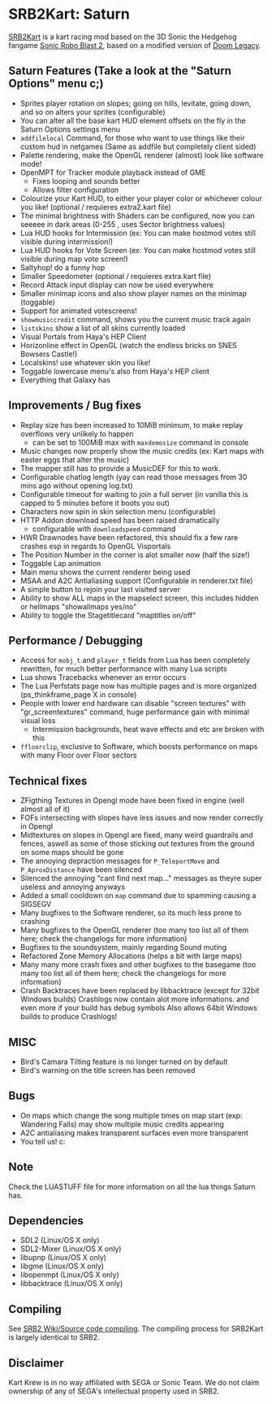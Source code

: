 # SRB2Kart: Saturn

[SRB2Kart](https://srb2.org/mods/) is a kart racing mod based on the 3D Sonic the Hedgehog fangame [Sonic Robo Blast 2](https://srb2.org/), based on a modified version of [Doom Legacy](http://doomlegacy.sourceforge.net/).

## Saturn Features (Take a look at the "Saturn Options" menu c;)

- Sprites player rotation on slopes; going on hills, levitate, going down, and so on alters your sprites (configurable)
- You can alter all the base kart HUD element offsets on the fly in the Saturn Options settings menu
- `addfilelocal` Command, for those who want to use things like their custom hud in netgames (Same as addfile but completely client sided)
- Palette rendering, make the OpenGL renderer (almost) look like software mode!
- OpenMPT for Tracker module playback instead of GME
  - Fixes looping and sounds better
  - Allows filter configuration
- Colourize your Kart HUD, to either your player color or whichever colour you like! (optional / requieres extra2.kart file)
- The minimal brightness with Shaders can be configured, now you can seeeee in dark areas (0-255 , uses Sector brightness values)
- Lua HUD hooks for Intermission (ex: You can make hostmod votes still visible during intermission!)
- Lua HUD hooks for Vote Screen (ex: You can make hostmod votes still visible during map vote screen!)
- Saltyhop! do a funny hop
- Smaller Speedometer (optional / requieres extra.kart file)
- Record Attack input display can now be used everywhere
- Smaller minimap icons and also show player names on the minimap (toggable)
- Support for animated votescreens!
- `showmusiccredit` command, shows you the current music track again
- `listskins` show a list of all skins currently loaded
- Visual Portals from Haya's HEP Client
- Horizonline effect in OpenGL (watch the endless bricks on SNES Bowsers Castle!)
- Localskins! use whatever skin you like!
- Toggable lowercase menu's also from Haya's HEP client
- Everything that Galaxy has

## Improvements / Bug fixes

- Replay size has been increased to 10MiB minimum, to make replay overflows very unlikely to happen
  - can be set to 100MiB max with `maxdemosize` command in console
- Music changes now properly show the music credits (ex: Kart maps with easter eggs that alter the music)
 - The mapper still has to provide a MusicDEF for this to work.
- Configurable chatlog length (yay can read those messages from 30 mins ago without opening log.txt)
- Configurable timeout for waiting to join a full server (in vanilla this is capped to 5 minutes before it boots you out)
- Characters now spin in skin selection menu (configurable)
- HTTP Addon download speed has been raised dramatically
  - configurable with `downloadspeed` command
- HWR Drawnodes have been refactored, this should fix a few rare crashes esp in regards to OpenGL Visportals
- The Position Number in the corner is alot smaller now (half the size!)
- Toggable Lap animation
- Main menu shows the current renderer being used
- MSAA and A2C Antialiasing support (Configurable in renderer.txt file)
- A simple button to rejoin your last visited server
- Ability to show ALL maps in the mapselect screen, this includes hidden or hellmaps "showallmaps yes/no"
- Ability to toggle the Stagetitlecard "maptitles on/off"

## Performance / Debugging

- Access for `mobj_t` and `player_t` fields from Lua has been completely rewritten, for much better performance with many Lua scripts
- Lua shows Tracebacks whenever an error occurs
- The Lua Perfstats page now has multiple pages and is more organized (ps_thinkframe_page X in console)
- People with lower end hardware can disable "screen textures" with "gr_screentextures" command, huge performance gain with minimal visual loss
  - Intermission backgrounds, heat wave effects and etc are broken with this
- `ffloorclip`, exclusive to Software, which boosts performance on maps with many Floor over Floor sectors

## Technical fixes

- ZFigthing Textures in Opengl mode have been fixed in engine (well almost all of it)
- FOFs intersecting with slopes have less issues and now render correctly in Opengl
- Midtextures on slopes in Opengl are fixed, many weird guardrails and fences, aswell as some of those sticking out textures from the ground on some maps should be gone
- The annoying depraction messages for `P_TeleportMove` and `P_AproxDistance` have been silenced
- Silenced the annoying "cant find next map..." messages as theyre super useless and annoying anyways
- Added a small cooldown on `map` command due to spamming causing a SIGSEGV
- Many bugfixes to the Software renderer, so its much less prone to crashing
- Many bugfixes to the OpenGL renderer (too many too list all of them here; check the changelogs for more information)
- Bugfixes to the soundsystem, mainly regarding Sound muting
- Refactored Zone Memory Allocations (helps a bit with large maps)
- Many many more crash fixes and other bugfixes to the basegame (too many too list all of them here; check the changelogs for more information)
- Crash Backtraces have been replaced by libbacktrace (except for 32bit Windows builds)
Crashlogs now contain alot more informations. and even more if your build has debug symbols
Also allows 64bit Windows builds to produce Crashlogs!

## MISC
- Bird's Camara Tilting feature is no longer turned on by default
- Bird's warning on the title screen has been removed

## Bugs
- On maps which change the song multiple times on map start (exp: Wandering Falls) may show multiple music credits appearing
- A2C antialiasing makes transparent surfaces even more transparent
- You tell us! c:

## Note
Check the LUASTUFF file for more information on all the lua things Saturn has.

## Dependencies
- SDL2 (Linux/OS X only)
- SDL2-Mixer (Linux/OS X only)
- libupnp (Linux/OS X only)
- libgme (Linux/OS X only)
- libopenmpt (Linux/OS X only)
- libbacktrace (Linux/OS X only)

## Compiling

See [SRB2 Wiki/Source code compiling](http://wiki.srb2.org/wiki/Source_code_compiling). The compiling process for SRB2Kart is largely identical to SRB2.

## Disclaimer
Kart Krew is in no way affiliated with SEGA or Sonic Team. We do not claim ownership of any of SEGA's intellectual property used in SRB2.
